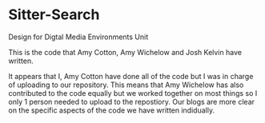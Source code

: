 # Sitter-Search
Design for Digtal Media Environments Unit

This is the code that Amy Cotton, Amy Wichelow and Josh Kelvin have written.

It appears that I, Amy Cotton have done all of the code but I was in charge of uploading to our repository. 
This means that Amy Wichelow has also contributed to the code equally but we worked together on most things so I only 1 person needed to upload to the repostiory.
Our blogs are more clear on the specific aspects of the code we have written indidually.
